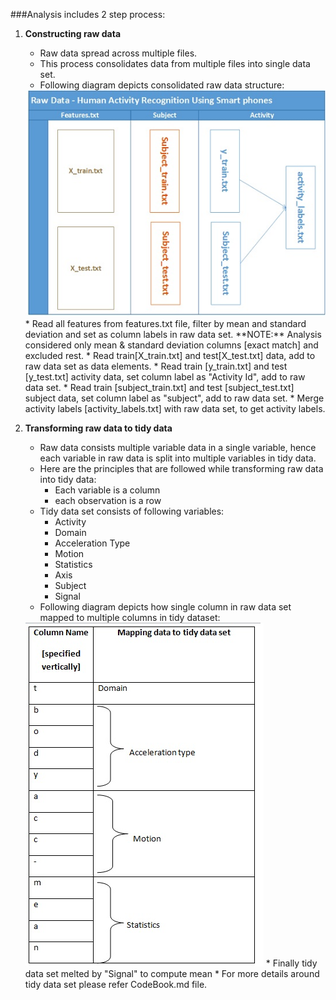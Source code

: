 ###Analysis includes 2 step process:

1.	**Constructing raw data**
	* Raw data spread across multiple files. 
	* This process consolidates data from multiple files into single data set.
	* Following diagram depicts consolidated raw data structure:
	<img src="https://github.com/dhili/tidydata/blob/master/rawdata.jpg" />
	* Read all features from features.txt file, filter by mean and standard deviation and set as column labels in raw data set. **NOTE:** Analysis considered only mean & standard deviation columns [exact match] and excluded rest.
	* Read train[X_train.txt] and test[X_test.txt] data, add to raw data set as data elements.
	* Read train [y_train.txt] and test [y_test.txt] activity data, set column label as "Activity Id", add to raw data set.
	* Read train [subject_train.txt] and test [subject_test.txt] subject data, set column label as "subject", add to raw data set.
	* Merge activity labels [activity_labels.txt] with raw data set, to get activity labels.

2.	**Transforming raw data to tidy data** 
	* Raw data consists multiple variable data in a single variable, hence each variable in raw data is split into multiple variables in tidy data. 
	* Here are the principles that are followed while transforming raw data into tidy data:
		* Each variable is a column
		* each observation is a row
	* Tidy data set consists of following variables:
		* Activity
		* Domain
		* Acceleration Type
		* Motion
		* Statistics
		* Axis
		* Subject
		* Signal
	* Following diagram depicts how single column in raw data set mapped to multiple columns in tidy dataset:
	<img src="https://github.com/dhili/tidydata/blob/master/Tidydata.jpg" />
	* Finally tidy data set melted by "Signal" to compute mean
	* For more details around tidy data set please refer CodeBook.md file.